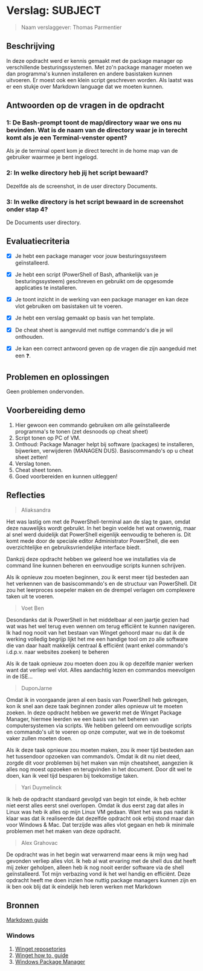 # Verslag: SUBJECT

> Naam verslaggever: Thomas Parmentier

## Beschrijving

In deze opdracht werd er kennis gemaakt met de package manager op verschillende besturingssystemen. Met zo'n package manager moeten we dan programma's kunnen installeren en andere basistaken kunnen uitvoeren. Er moest ook een klein script geschreven worden. Als laatst was er een stukje over Markdown language dat we moeten kunnen.

## Antwoorden op de vragen in de opdracht

### 1: De Bash-prompt toont de map/directory waar we ons nu bevinden. Wat is de naam van de directory waar je in terecht komt als je een Terminal-venster opent?
Als je de terminal opent kom je direct terecht in de home map van de gebruiker waarmee je bent ingelogd.

### 2: In welke directory heb jij het script bewaard?
Dezelfde als de screenshot, in de user directory Documents.

### 3: In welke directory is het script bewaard in de screenshot onder stap 4?
De Documents user directory.

## Evaluatiecriteria

- [x] Je hebt een package manager voor jouw besturingssysteem geïnstalleerd.
- [x] Je hebt een script (PowerShell of Bash, afhankelijk van je besturingssysteem) geschreven en gebruikt om de opgesomde applicaties te installeren.
- [x] Je toont inzicht in de werking van een package manager en kan deze vlot gebruiken om basistaken uit te voeren.
- [x] Je hebt een verslag gemaakt op basis van het template.
- [x] De cheat sheet is aangevuld met nuttige commando's die je wil onthouden.
- [x] Je kan een correct antwoord geven op de vragen die zijn aangeduid met een ❓.


## Problemen en oplossingen

Geen problemen ondervonden.

## Voorbereiding demo

1) Hier gewoon een commando gebruiken om alle geïnstalleerde programma's te tonen (zet desnoods op cheat sheet)
2) Script tonen op PC of VM.
3) Onthoud: Package Manager helpt bij software (packages) te installeren, bijwerken, verwijderen (MANAGEN DUS). Basiscommando's op u cheat sheet zetten!
4) Verslag tonen.
5) Cheat sheet tonen.
6) Goed voorbereiden en kunnen uitleggen!

## Reflecties
> Aliaksandra

Het was lastig om met de PowerShell-terminal aan de slag te gaan, omdat deze nauwelijks wordt gebruikt. In het begin voelde het wat onwennig, maar al snel werd duidelijk dat PowerShell eigenlijk eenvoudig te beheren is. Dit komt mede door de speciale editor Administrator PowerShell, die een overzichtelijke en gebruiksvriendelijke interface biedt.

Dankzij deze opdracht hebben we geleerd hoe we installaties via de command line kunnen beheren en eenvoudige scripts kunnen schrijven. 

Als ik opnieuw zou moeten beginnen, zou ik eerst meer tijd besteden aan het verkennen van de basiscommando's en de structuur van PowerShell. Dit zou het leerproces soepeler maken en de drempel verlagen om complexere taken uit te voeren.

> Voet Ben

Desondanks dat ik PowerShell in het middelbaar al een jaartje gezien had wat was het wel terug even wennen om terug efficiënt te kunnen navigeren. Ik had nog nooit van het bestaan van Winget gehoord maar nu dat ik de werking volledig begrijp lijkt het me een handige tool om zo alle software die van daar haalt makkelijk centraal & efficiënt (want enkel commando's i.d.p.v. naar websites zoeken) te beheren 

Als ik de taak opnieuw zou moeten doen zou ik op dezelfde manier werken want dat verliep wel vlot. Alles aandachtig lezen en commandos meevolgen in de ISE...

> DuponJarne

Omdat ik in voorgaande jaren al een basis van PowerShell heb gekregen, kon ik snel aan deze taak beginnen zonder alles opnieuw uit te moeten zoeken. In deze opdracht hebben we gewerkt met de Winget Package Manager, hiermee leerden we een basis van het beheren van computersystemen via scripts. We hebben geleerd om eenvoudige scripts en commando's uit te voeren op onze computer, wat we in de toekomst vaker zullen moeten doen.

Als ik deze taak opnieuw zou moeten maken, zou ik meer tijd besteden aan het tussendoor opzoeken van commando’s. Omdat ik dit nu niet deed, zorgde dit voor problemen bij het maken van mijn cheatsheet, aangezien ik alles nog moest opzoeken en terugvinden in het document. Door dit wel te doen, kan ik veel tijd besparen bij toekomstige taken.

> Yari Duymelinck

Ik heb de opdracht standaard gevolgd van begin tot einde, ik heb echter niet eerst alles eerst snel overlopen. Omdat ik dus eerst zag dat alles in Linux was heb ik alles op mijn Linux VM gedaan. Want het was pas nadat ik klaar was dat ik realiseerde dat dezelfde opdracht ook erbij stond maar dan voor Windows & Mac. Dat terzijde was alles vlot gegaan en heb ik minimale problemen met het maken van deze opdracht.

> Alex Grahovac

De opdracht was in het begin wat verwarrend maar eens ik mijn weg had gevonden verliep alles vlot. Ik heb al wat ervaring met de shell dus dat heeft mij zeker geholpen, alleen heb ik nog nooit eerder software via de shell geïnstalleerd. Tot mijn verbazing vond ik het wel handig en efficiënt. Deze opdracht heeft me doen inzien hoe nuttig package managers kunnen zijn en ik ben ook blij dat ik eindelijk heb leren werken met Markdown

## Bronnen
[Markdown guide](https://www.markdownguide.org/basic-syntax/)

### Windows

1. [Winget reposetories](https://winget.run)
2. [Winget how to, guide](https://www.petergirnus.com/blog/how-to-use-windows-package-manager-winget)
3. [Windows Package Manager](https://learn.microsoft.com/en-us/windows/package-manager/)





